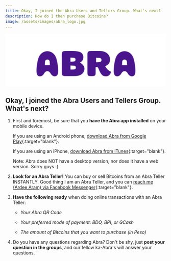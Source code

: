 ```yaml
---
title: Okay, I joined the Abra Users and Tellers Group. What's next? 
description: How do I then purchase Bitcoins?
image: /assets/images/abra_logo.jpg
---
```

![Abra Logo](/assets/images/abra_logo.jpg)

## Okay, I joined the Abra Users and Tellers Group. What's next?

1. First and foremost, be sure that you **have the Abra app installed** on your mobile device.

   If you are using an Android phone, [download Abra from Google Play](https://play.google.com/store/apps/details?id=com.plutus.wallet&hl=en){:target="blank"}.

   If you are using an iPhone, [download Abra from iTunes](https://itunes.apple.com/us/app/abra-global-digital-cash/id966301394?mt=8){:target="blank"}.

   Note: Abra does NOT have a desktop version, nor does it have a web version. Sorry guys :(

1. **Look for an Abra Teller!** You can buy or sell Bitcoins from an Abra Teller INSTANTLY. Good thing I am an Abra Teller, and you can [reach me (Ardee Aram) via Facebook Messenger](https://m.me/ardeearam){:target="blank"}.

1. **Have the following ready** when doing online transactions with an Abra Teller:

      * *Your Abra QR Code*

      * *Your preferred mode of payment: BDO, BPI, or GCash*

      * *The amount of Bitcoins that you want to purchase (in Peso)*

   <!-- *Related: [How to do online transaction with an Abra Teller?](#)* -->

   <!-- *Related: [How do I verify that I'm dealing with a legitimate Abra Teller?](#)* -->


1. Do you have any questions regarding Abra? Don't be shy, just **post your question in the groups**, and our fellow ka-Abra's will answer your questions. 

